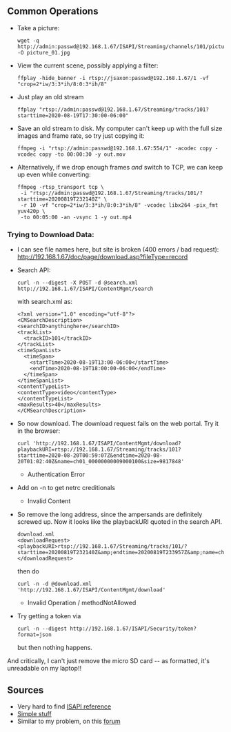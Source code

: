 ## Common Operations

* Take a picture:
  ```
  wget -q http://admin:passwd@192.168.1.67/ISAPI/Streaming/channels/101/picture -O picture_01.jpg
  ```

* View the current scene, possibly applying a filter:
	```
	ffplay -hide_banner -i rtsp://jsaxon:passwd@192.168.1.67/1 -vf "crop=2*iw/3:3*ih/8:0:3*ih/8"
	```

* Just play an old stream
	```
	ffplay "rtsp://admin:passwd@192.168.1.67/Streaming/tracks/101?starttime=2020-08-19T17:30:00-06:00"
	```

* Save an old stream to disk.
	My computer can't keep up with the full size images and frame rate, so try just copying it:
	```
	ffmpeg -i "rtsp://admin:passwd@192.168.1.67:554/1" -acodec copy -vcodec copy -to 00:00:30 -y out.mov
	```

* Alternatively, if we drop enough frames *and* switch to TCP, we can keep up even while converting:
	```
	ffmpeg -rtsp_transport tcp \
     -i "rtsp://admin:passwd@192.168.1.67/Streaming/tracks/101/?starttime=20200819T232140Z" \
     -r 10 -vf "crop=2*iw/3:3*ih/8:0:3*ih/8" -vcodec libx264 -pix_fmt yuv420p \
     -to 00:05:00 -an -vsync 1 -y out.mp4
	```

### Trying to Download Data:

* I can see file names here, but site is broken (400 errors / bad request):
	http://192.168.1.67/doc/page/download.asp?fileType=record

* Search API:
	```
	curl -n --digest -X POST -d @search.xml http://192.168.1.67/ISAPI/ContentMgmt/search
	```

	with search.xml as:
	```
	<?xml version="1.0" encoding="utf-8"?>
	<CMSearchDescription>
	<searchID>anythinghere</searchID>
	<trackList>
	  <trackID>101</trackID>
	</trackList>
	<timeSpanList>
	  <timeSpan>
	    <startTime>2020-08-19T13:00-06:00</startTime>
	    <endTime>2020-08-19T18:00:00-06:00</endTime>
	  </timeSpan>
	</timeSpanList>
	<contentTypeList>
	<contentType>video</contentType>
	</contentTypeList>
	<maxResults>40</maxResults>
	</CMSearchDescription>
	```

* So now download.  The download request fails on the web portal.  Try it in the browser:
	```
	curl 'http://192.168.1.67/ISAPI/ContentMgmt/download?playbackURI=rtsp://192.168.1.67/Streaming/tracks/101?starttime=2020-08-20T00:59:07Z&endtime=2020-08-20T01:02:40Z&name=ch01_00000000009000100&size=9817848'
	```
	* Authentication Error

* Add on -n to get netrc creditionals
	* Invalid Content
* So remove the long address, since the ampersands are definitely screwed up.  Now it looks like the playbackURI quoted in the search API.
	```
	download.xml
	<downloadRequest>
	<playbackURI>rtsp://192.168.1.67/Streaming/tracks/101/?starttime=20200819T232140Z&amp;endtime=20200819T233957Z&amp;name=ch01_00000000008000000&amp;size=260587520</playbackURI>
	</downloadRequest>
	```

	then do 
	```
	curl -n -d @download.xml 'http://192.168.1.67/ISAPI/ContentMgmt/download'
	```

	* Invalid Operation / methodNotAllowed

* Try getting a token via 
	```
	curl -n --digest http://192.168.1.67/ISAPI/Security/token?format=json
	```

	but then nothing happens.

And critically, I can't just remove the micro SD card -- as formatted, it's unreadable on my laptop!!

## Sources

* Very hard to find [ISAPI reference](http://mega-avr.net/file/programmy/IP-camera/HIKVISION/2.SDK/ISAPI/HIKVISION%20ISAPI_2.5-IPMD%20Service.pdf)
* [Simple stuff](http://www.mie-cctv.co.uk/downloads/rtsp%20and%20http%20urls.pdf)
* Similar to my problem, on this [forum](https://ipcamtalk.com/threads/using-isapi-to-search-and-download-from-sd-card.14966/)




